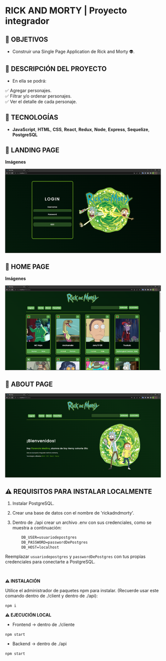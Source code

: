 # **RICK AND MORTY** | Proyecto integrador

## **📌 OBJETIVOS**

- Construir una Single Page Application de Rick and Morty 👽.

## **📌 DESCRIPCIÓN DEL PROYECTO**

- En ella se podrá:

✅ Agregar personajes.
<br />
✅ Filtrar y/o ordenar personajes. 
<br />
✅ Ver el detalle de cada personaje.
<br />

## **🦾 TECNOLOGÍAS**

- **JavaScript**, **HTML**, **CSS**, **React**, **Redux**, **Node**, **Express**, **Sequelize**, **PostgreSQL**

## **📍 LANDING PAGE**

**Imágenes**

![Landing Page](./front/src/assets/Landing.PNG)

## **📍 HOME PAGE**

**Imágenes**

![Home Page I](./front/src/assets/Home.PNG)

## **📍 ABOUT PAGE**

![About Page](./front/src/assets/AboutPAge.PNG)

## **⚠️ REQUISITOS PARA INSTALAR LOCALMENTE**

1. Instalar PostgreSQL.
2. Crear una base de datos con el nombre de 'rickadndmorty'.
3. Dentro de ./api crear un archivo .env con sus credenciales, como se muestra a continuación:

   ```env
       DB_USER=usuariodepostgres
       DB_PASSWORD=passwordDePostgres
       DB_HOST=localhost
   ```

Reemplazar `usuariodepostgres` y `passwordDePostgres` con tus propias credenciales para conectarte a PostgreSQL.

<br />

**⚠️ INSTALACIÓN**

Utilice el administrador de paquetes npm para instalar. (Recuerde usar este comando dentro de ./client y dentro de ./api):

`npm i`

**⚠️ EJECUCIÓN LOCAL**

- Frontend -> dentro de ./cliente

`npm start`

- Backend -> dentro de ./api

`npm start`

<br />
